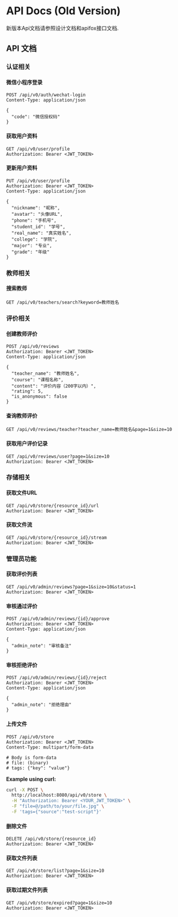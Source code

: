 # API Docs (Old Version)

新版本Api文档请参照设计文档和apifox接口文档.

## API 文档

### 认证相关

#### 微信小程序登录
```http
POST /api/v0/auth/wechat-login
Content-Type: application/json

{
  "code": "微信授权码"
}
```

#### 获取用户资料
```http
GET /api/v0/user/profile
Authorization: Bearer <JWT_TOKEN>
```

#### 更新用户资料
```http
PUT /api/v0/user/profile
Authorization: Bearer <JWT_TOKEN>
Content-Type: application/json

{
  "nickname": "昵称",
  "avatar": "头像URL",
  "phone": "手机号",
  "student_id": "学号",
  "real_name": "真实姓名",
  "college": "学院",
  "major": "专业",
  "grade": "年级"
}
```

### 教师相关

#### 搜索教师
```http
GET /api/v0/teachers/search?keyword=教师姓名
```

### 评价相关

#### 创建教师评价
```http
POST /api/v0/reviews
Authorization: Bearer <JWT_TOKEN>
Content-Type: application/json

{
  "teacher_name": "教师姓名",
  "course": "课程名称",
  "content": "评价内容（200字以内）",
  "rating": 5,
  "is_anonymous": false
}
```

#### 查询教师评价
```http
GET /api/v0/reviews/teacher?teacher_name=教师姓名&page=1&size=10
```

#### 获取用户评价记录
```http
GET /api/v0/reviews/user?page=1&size=10
Authorization: Bearer <JWT_TOKEN>
```

### 存储相关

#### 获取文件URL
```http
GET /api/v0/store/{resource_id}/url
Authorization: Bearer <JWT_TOKEN>
```

#### 获取文件流
```http
GET /api/v0/store/{resource_id}/stream
Authorization: Bearer <JWT_TOKEN>
```

### 管理员功能

#### 获取评价列表
```http
GET /api/v0/admin/reviews?page=1&size=10&status=1
Authorization: Bearer <JWT_TOKEN>
```

#### 审核通过评价
```http
POST /api/v0/admin/reviews/{id}/approve
Authorization: Bearer <JWT_TOKEN>
Content-Type: application/json

{
  "admin_note": "审核备注"
}
```

#### 审核拒绝评价
```http
POST /api/v0/admin/reviews/{id}/reject
Authorization: Bearer <JWT_TOKEN>
Content-Type: application/json

{
  "admin_note": "拒绝理由"
}
```

#### 上传文件
```http
POST /api/v0/store
Authorization: Bearer <JWT_TOKEN>
Content-Type: multipart/form-data

# Body is form-data
# file: (binary)
# tags: {"key": "value"}
```

**Example using curl:**
```bash
curl -X POST \
  http://localhost:8080/api/v0/store \
  -H "Authorization: Bearer <YOUR_JWT_TOKEN>" \
  -F "file=@/path/to/your/file.jpg" \
  -F 'tags={"source":"test-script"}'
```

#### 删除文件
```http
DELETE /api/v0/store/{resource_id}
Authorization: Bearer <JWT_TOKEN>
```

#### 获取文件列表
```http
GET /api/v0/store/list?page=1&size=10
Authorization: Bearer <JWT_TOKEN>
```

#### 获取过期文件列表
```http
GET /api/v0/store/expired?page=1&size=10
Authorization: Bearer <JWT_TOKEN>
```
